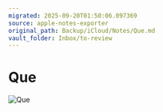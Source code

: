 ```yaml
---
migrated: 2025-09-20T01:50:06.097369
source: apple-notes-exporter
original_path: Backup/iCloud/Notes/Que.md
vault_folder: Inbox/to-review
---
```

# Que

![Que](images/Que.png)
